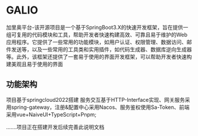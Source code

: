 # GALIO
加里奥平台-该开源项目是一个基于SpringBoot3.X的快速开发框架，旨在提供一组可复用的代码模块和工具，帮助开发者快速构建高效、可靠且易于维护的Web应用程序。它提供了一些常用的功能模块，如用户认证、权限管理、数据访问、邮件发送等，以及一些常用的工具类和实用插件，如代码生成器、数据库逆向生成器等。此外，该框架还提供了一套易于使用的界面开发框架，可以帮助开发者快速构建美观且易于使用的界面

## 功能架构
项目基于springcloud2022搭建 服务交互基于HTTP-Interface实现、网关服务采用spring-gateway，注册&配置中心采用Nacos、服务鉴权使用Sa-Token、前端采用vue+NaiveUI+TypeScript+Pnpm;





.......项目正在搭建开发后续完善此说明文档

